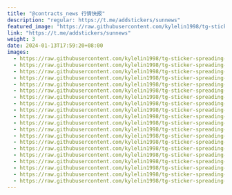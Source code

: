 ```yaml
---
title: "@contracts_news 行情快报"
description: "regular: https://t.me/addstickers/sunnews"
featured_image: "https://raw.githubusercontent.com/kylelin1998/tg-sticker-spreading-worldwide-images/main/img/9fe307c9-eab6-4435-8ddd-5b35d4ca3614.jpg"
link: "https://t.me/addstickers/sunnews"
weight: 3
date: 2024-01-13T17:59:20+08:00
images:
  - https://raw.githubusercontent.com/kylelin1998/tg-sticker-spreading-worldwide-images/main/img/9fe307c9-eab6-4435-8ddd-5b35d4ca3614.jpg
  - https://raw.githubusercontent.com/kylelin1998/tg-sticker-spreading-worldwide-images/main/img/104e5ce1-2e35-44f9-b993-0a080b7112a8.jpg
  - https://raw.githubusercontent.com/kylelin1998/tg-sticker-spreading-worldwide-images/main/img/a25bd24e-d533-4a06-9a57-01cb4d650158.jpg
  - https://raw.githubusercontent.com/kylelin1998/tg-sticker-spreading-worldwide-images/main/img/64016023-b355-418d-af69-e12befb92ffe.jpg
  - https://raw.githubusercontent.com/kylelin1998/tg-sticker-spreading-worldwide-images/main/img/c74f5376-248c-459d-8b21-e12943dfef41.jpg
  - https://raw.githubusercontent.com/kylelin1998/tg-sticker-spreading-worldwide-images/main/img/10e36102-bc9c-480a-9f47-3fd7e1c5b185.jpg
  - https://raw.githubusercontent.com/kylelin1998/tg-sticker-spreading-worldwide-images/main/img/61fbd2f2-9d87-4e84-be77-7f177c09b558.jpg
  - https://raw.githubusercontent.com/kylelin1998/tg-sticker-spreading-worldwide-images/main/img/951dfae8-4062-4665-aeb0-d28ae24fe111.jpg
  - https://raw.githubusercontent.com/kylelin1998/tg-sticker-spreading-worldwide-images/main/img/72d1fada-652d-4c8c-a7bd-da532eb02db4.jpg
  - https://raw.githubusercontent.com/kylelin1998/tg-sticker-spreading-worldwide-images/main/img/e925737f-7307-4795-8ef4-09f6dc925d17.jpg
  - https://raw.githubusercontent.com/kylelin1998/tg-sticker-spreading-worldwide-images/main/img/5d7f88fd-52f9-4bfe-a69a-b191cd55d70a.jpg
  - https://raw.githubusercontent.com/kylelin1998/tg-sticker-spreading-worldwide-images/main/img/0f3e524b-ae6d-492f-a718-11b6f5c45f04.jpg
  - https://raw.githubusercontent.com/kylelin1998/tg-sticker-spreading-worldwide-images/main/img/177f92cd-d337-4a2b-ad35-c67cbb7809cb.jpg
  - https://raw.githubusercontent.com/kylelin1998/tg-sticker-spreading-worldwide-images/main/img/e171b4f2-7a89-4ed6-98bc-dda321dfb232.jpg
  - https://raw.githubusercontent.com/kylelin1998/tg-sticker-spreading-worldwide-images/main/img/d7d5a1cd-1476-4db4-8d65-e008eb3468b2.jpg
  - https://raw.githubusercontent.com/kylelin1998/tg-sticker-spreading-worldwide-images/main/img/63a1d7ef-1e61-4999-a711-b72a387eb3dc.jpg
  - https://raw.githubusercontent.com/kylelin1998/tg-sticker-spreading-worldwide-images/main/img/d0071c2d-7071-425b-ab7c-51020e364d2e.jpg
  - https://raw.githubusercontent.com/kylelin1998/tg-sticker-spreading-worldwide-images/main/img/573a418a-4028-4135-8d1f-37f3ce04fc0a.jpg
  - https://raw.githubusercontent.com/kylelin1998/tg-sticker-spreading-worldwide-images/main/img/23ba8a80-9ef2-4dd1-92e4-46536ee80b76.jpg
  - https://raw.githubusercontent.com/kylelin1998/tg-sticker-spreading-worldwide-images/main/img/d6c53636-a83c-4836-a2af-af8e081c900f.jpg
---
```

